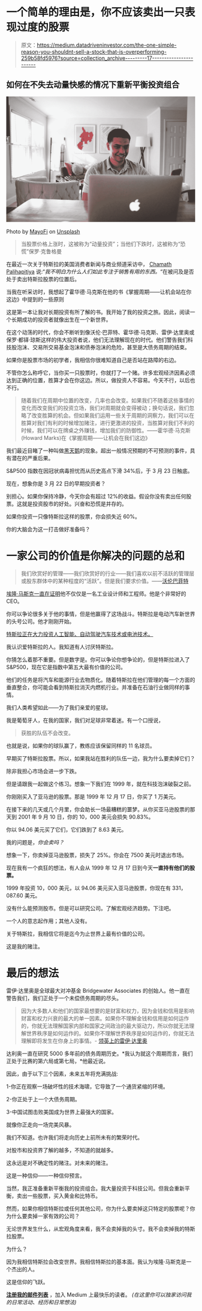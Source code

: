# 一个简单的理由是，你不应该卖出一只表现过度的股票

> 原文：<https://medium.datadriveninvestor.com/the-one-simple-reason-you-shouldnt-sell-a-stock-that-is-overperforming-259b58fd5976?source=collection_archive---------17----------------------->

## 如何在不失去动量快感的情况下重新平衡投资组合

![](img/6a315858f89bb6b06e83cf43ac936347.png)

Photo by [MayoFi](https://unsplash.com/@mayofi?utm_source=medium&utm_medium=referral) on [Unsplash](https://unsplash.com?utm_source=medium&utm_medium=referral)

> 当股票价格上涨时，这被称为“动量投资”；当他们下跌时，这被称为“恐慌”保罗·克鲁格曼

在最近一次关于特斯拉的美国消费者新闻与商业频道采访中， [Chamath Palihapitiya](https://medium.com/u/dbfc705250be) 说:“*我不明白为什么人们如此专注于销售有用的东西。*“在被问及是否处于卖出特斯拉股票的位置后。

当我在听采访时，我想起了霍华德·马克斯在他的书《掌握周期——让机会站在你这边》中提到的一些原则

这是第一本让我对长期投资有所了解的书。我开始了我的投资之旅。因此，阅读一个长期成功的投资者就像出生在一个新世界。

在这个动荡的时代，你会不断听到像沃伦·巴菲特、霍华德·马克斯、雷伊·达里奥或保罗·都铎·琼斯这样的伟大投资者说，他们无法理解现在的时代。他们警告我们科技股泡沫、交易所交易基金泡沫和债券泡沫的危险，甚至是大债务周期的结束。

如果你是股票市场的初学者，我相信你很难知道自己是否站在路障的右边。

不管你怎么称呼它，当你买一只股票时，你就打了一个赌。许多宏观经济因素必须达到正确的位置，胜算才会在你这边。所以，做投资人不容易。今天不行，以后也不行。

> 随着我们在周期中位置的改变，几率也会改变。如果我们不随着这些事情的变化而改变我们的投资立场，我们对周期就会变得被动；换句话说，我们忽略了改变胜算的机会。但如果我们运用一些关于周期的洞察力，我们可以在胜算对我们有利的时候增加赌注，进行更激进的投资，当胜算对我们不利的时候，我们可以在牌桌之外赚钱，增加我们的防御性。——霍华德·马克斯(Howard Marks)在《掌握周期——让机会在我们这边》

我们最近目睹了一种叫做[黑天鹅](http://bit.ly/3oz7U3n)的现象。超出一般情况预期的不可预测的事件，具有潜在的严重后果。

S&P500 指数在因冠状病毒担忧而从历史高点下滑 34%后，于 3 月 23 日触底。

现在，想象你是 3 月 22 日的早期投资者？

别担心。如果你保持冷静，今天你会有超过 12%的收益。假设你没有卖出任何股票。这就是投资股市的好处。兴奋和恐慌是并存的。

如果你投资一只像特斯拉这样的股票，你会损失近 60%。

你的大脑会为这一打击做好准备吗？

# 一家公司的价值是你解决的问题的总和

> 我们欣赏好的管理——我们欣赏好的行业——我们喜欢以前不活跃的管理层或股东群体中的某种程度的“活跃”。但是我们要求价值。——[沃伦巴菲特](https://medium.com/the-ascent/3-quotes-by-warren-buffet-that-teach-you-how-money-works-c720b87e84c5)

[埃隆·马斯克一直在证明](https://medium.com/datadriveninvestor/tesla-is-not-gonna-sell-any-more-cars-after-2023-ef54a4b89997)他不仅仅是一名工业设计师和工程师。他是个非常好的 CEO。

你可以争论很多关于他的事情，但是他赢得了这场战斗。特斯拉是电动汽车新世界的头号公司。他才刚刚开始。

[特斯拉正在大力投资人工智能、自动驾驶汽车技术或电池技术。](https://medium.com/datadriveninvestor/why-tesla-is-going-to-be-my-next-15-year-investment-3f3d84381ca9)

我认识爱特斯拉的人。我知道有人讨厌特斯拉。

你猜怎么着那不重要。但是数字是。你可以争论你想争论的，但是特斯拉进入了 S&P500，现在它是指数中第五大最有价值的公司。

他们的任务是将汽车和能源行业去物质化。随着特斯拉在他们管理的每一个方面的垂直整合，你可能会看到特斯拉消灭内燃机行业。并准备在石油行业做同样的事情。

我们人类希望如此——为了我们亲爱的星球。

我是葡萄牙人，在我的国家，我们对足球非常着迷。有一个口授说，

> 获胜的队伍不会改变。

也就是说，如果你的球队赢了，教练应该保留同样的 11 名球员。

早期买了特斯拉股票。所以，如果我站在胜利的队伍一边，我为什么要卖掉它们？

除非我担心市场会进一步下跌。

但是请跟我一起做这个练习。想象一下我们在 1999 年，就在科技泡沫破裂之前。

你刚刚买入了亚马逊的股票。那是 1999 年 12 月 17 日，你买了 1 万美元。

在接下来的几天或几个月里，你会助长一场最糟糕的噩梦。从你买亚马逊股票的那天到 2001 年 9 月 10 日，你的 10，000 美元会损失 90.83%。

你以 94.06 美元买了它们，它们跌到了 8.63 美元。

我的问题是，*你会卖吗？*

想象一下，你卖掉亚马逊股票，损失了 25%。你会在 7500 美元时退出市场。

现在我有一个疯狂的想法，有人会从 1999 年 12 月 17 日到今天**一直持有他们的股票。**

1999 年投资 10，000 美元，以 94.06 美元买入亚马逊股票，你现在有 331，087.60 美元。

没有什么能预测股市。但是可以研究公司。了解宏观经济趋势。下注吧。

一个人的意志起作用；其他人没有。

关于特斯拉，我相信它将是迄今为止世界上最有价值的公司。

这是我的赌注。

# 最后的想法

雷伊·达里奥是全球最大对冲基金 Bridgewater Associates 的创始人。他一直在警告我们，我们正处于一个未偿债务周期的尽头。

> 因为大多数人和他们的国家最想要的是财富和权力，因为金钱和信用是影响财富和权力兴衰的最大的单一因素。如果你不理解金钱和信用是如何运作的，你就无法理解国家内部和国家之间政治的最大驱动力，所以你就无法理解世界秩序是如何运作的。如果你不理解世界秩序是如何运作的，你就无法理解即将发生在你身上的事情。- [领英上的雷伊·达里奥](http://bit.ly/39mTKfn)

达利奥一直在研究 5000 多年前的债务周期历史。*我认为就这个周期而言，我们正处于比赛的第六局或第七局，*他最近说。

因此，由于以下三个因素，未来五年将充满挑战:

1-你正在观察一场破坏性的技术海啸，它导致了一个通货紧缩的环境。

2-你正处于上一个大债务周期。

3-中国试图击败美国成为世界上最强大的国家。

就像你正走向一场完美风暴。

我们不知道。也许我们将走向历史上前所未有的繁荣时代。

对股市和投资界了解的越多，不知道的就越多。

这永远是对不确定性的赌注。对未来的赌注。

这是一种信仰——一种信仰预言。

当然，我正准备重新平衡我的投资组合。我大量投资于科技公司。但我会重新平衡，卖出一些股票，买入黄金和比特币。

然而，如果你相信特斯拉或任何其他公司，你为什么要卖掉这只特定的股票呢？你为什么要卖掉一家有效的公司？

无论世界发生什么，从宏观角度来看，我不会卖掉我的头寸。我不会卖掉我的特斯拉股票。

为什么？

因为我相信特斯拉会改变世界。我相信特斯拉的基本面。我认为埃隆·马斯克是一个杰出的人。

这是信仰的飞跃。

[**注册我的邮件列表**](https://mailchi.mp/104ad9e5f4d9/nuno-fabiao) ，加入 Medium 上最快乐的读者。
*(在这里你可以独家访问我的日常活动、经历和日常想法)*
